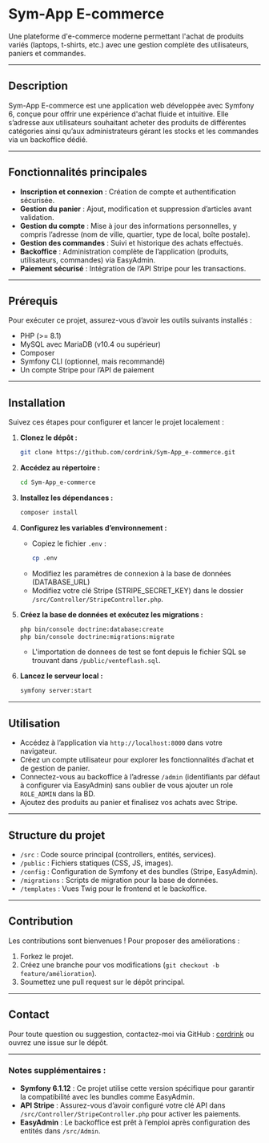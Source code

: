 # Sym-App E-commerce
Une plateforme d'e-commerce moderne permettant l'achat de produits variés (laptops, t-shirts, etc.) avec une gestion complète des utilisateurs, paniers et commandes.

---

## Description
Sym-App E-commerce est une application web développée avec Symfony 6, conçue pour offrir une expérience d'achat fluide et intuitive. Elle s’adresse aux utilisateurs souhaitant acheter des produits de différentes catégories ainsi qu’aux administrateurs gérant les stocks et les commandes via un backoffice dédié.

---

## Fonctionnalités principales
- **Inscription et connexion** : Création de compte et authentification sécurisée.
- **Gestion du panier** : Ajout, modification et suppression d’articles avant validation.
- **Gestion du compte** : Mise à jour des informations personnelles, y compris l’adresse (nom de ville, quartier, type de local, boîte postale).
- **Gestion des commandes** : Suivi et historique des achats effectués.
- **Backoffice** : Administration complète de l’application (produits, utilisateurs, commandes) via EasyAdmin.
- **Paiement sécurisé** : Intégration de l’API Stripe pour les transactions.

---

## Prérequis
Pour exécuter ce projet, assurez-vous d’avoir les outils suivants installés :
- PHP (>= 8.1)
- MySQL avec MariaDB (v10.4 ou supérieur)
- Composer
- Symfony CLI (optionnel, mais recommandé)
- Un compte Stripe pour l’API de paiement

---

## Installation
Suivez ces étapes pour configurer et lancer le projet localement :

1. **Clonez le dépôt :**
   ```bash
   git clone https://github.com/cordrink/Sym-App_e-commerce.git
   ```

2. **Accédez au répertoire :**
   ```bash
   cd Sym-App_e-commerce
   ```

3. **Installez les dépendances :**
   ```bash
   composer install
   ```

4. **Configurez les variables d’environnement :**
    - Copiez le fichier `.env` :
      ```bash
      cp .env
      ```
    - Modifiez les paramètres de connexion à la base de données (DATABASE_URL) 
    - Modifiez votre clé Stripe (STRIPE_SECRET_KEY) dans le dossier `/src/Controller/StripeController.php`.

5. **Créez la base de données et exécutez les migrations :**
   ```bash
   php bin/console doctrine:database:create
   php bin/console doctrine:migrations:migrate
   ```
   - L'importation de donnees de test se font depuis le fichier SQL se trouvant dans `/public/venteflash.sql`.

6. **Lancez le serveur local :**
   ```bash
   symfony server:start
   ```

---

## Utilisation
- Accédez à l’application via `http://localhost:8000` dans votre navigateur.
- Créez un compte utilisateur pour explorer les fonctionnalités d’achat et de gestion de panier.
- Connectez-vous au backoffice à l’adresse `/admin` (identifiants par défaut à configurer via EasyAdmin) sans oublier de vous ajouter un role `ROLE_ADMIN` dans la BD.
- Ajoutez des produits au panier et finalisez vos achats avec Stripe.

---

## Structure du projet
- `/src` : Code source principal (controllers, entités, services).
- `/public` : Fichiers statiques (CSS, JS, images).
- `/config` : Configuration de Symfony et des bundles (Stripe, EasyAdmin).
- `/migrations` : Scripts de migration pour la base de données.
- `/templates` : Vues Twig pour le frontend et le backoffice.

---

## Contribution
Les contributions sont bienvenues ! Pour proposer des améliorations :
1. Forkez le projet.
2. Créez une branche pour vos modifications (`git checkout -b feature/amélioration`).
3. Soumettez une pull request sur le dépôt principal.

---

## Contact
Pour toute question ou suggestion, contactez-moi via GitHub : [cordrink](https://github.com/cordrink) ou ouvrez une issue sur le dépôt.

---

### Notes supplémentaires :
- **Symfony 6.1.12** : Ce projet utilise cette version spécifique pour garantir la compatibilité avec les bundles comme EasyAdmin.
- **API Stripe** : Assurez-vous d’avoir configuré votre clé API dans `/src/Controller/StripeController.php` pour activer les paiements.
- **EasyAdmin** : Le backoffice est prêt à l’emploi après configuration des entités dans `/src/Admin`.